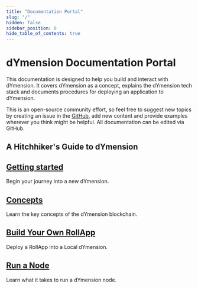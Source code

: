 ```yaml
---
title: "Documentation Portal"
slug: "/"
hidden: false
sidebar_position: 0
hide_table_of_contents: true
---
```


# dYmension Documentation Portal

This documentation is designed to help you build and interact with dYmension. It covers dYmension as a concept, explains the dYmension tech stack and documents procedures for deploying an application to dYmension.

This is an open-source community effort, so feel free to suggest new topics by creating an issue in the [GitHub](https://github.com/dymensionxyz/docs/issues), add new content and provide examples wherever you think might be helpful. All documentation can be edited via GitHub.

## A Hitchhiker's Guide to dYmension

<div class="docs-card-container">
  <div class="row row-cols-1 row-cols-md-3a g-4">
    <div class="col">
      <div class="card card-body h-100 d-flex flex-column" >
        <a href="getting-started" class="card-title card-link stretched-link"> 
          <h2>Getting started</h2>
        </a>
      <p class="card-text">Begin your journey into a new dYmension.</p>
    </div>
  </div>
    <div class="col">
      <div class="card card-body h-100 d-flex flex-column">
        <a href="concepts/rollapps" class="card-title card-link stretched-link"> 
          <h2>Concepts</h2>
        </a>
        <p class="card-text">Learn the key concepts of the dYmension blockchain.</p>
      </div>
    </div>
  </div>
</div>

<div class="docs-card-container">
  <div class="row row-cols-1 row-cols-md-3a g-4">
      <div class="col">
        <div class="card card-body h-100 d-flex flex-column">
          <a href="tutorials" class="card-title card-link stretched-link"> 
            <h2>Build Your Own RollApp</h2>
          </a>
          <p class="card-text">Deploy a RollApp into a Local dYmension.</p>
        </div>
      </div>
    <div class="col">
      <div class="card card-body h-100 d-flex flex-column" >
        <a href="nodes/validator-node/index" class="card-title card-link stretched-link"> 
          <h2>Run a Node</h2>
        </a>
        <p class="card-text">Learn what it takes to run a dYmension node.</p>
      </div>
    </div>
  </div>
</div>
